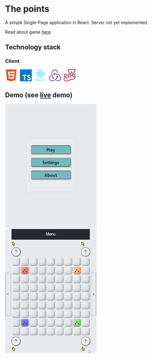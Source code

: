 # The points

A simple Single-Page application in React.
Server not yet implemented.

Read about game [here](./client/ABOUT.md)

## Technology stack

### Client
<div>
    <a href="https://wikipedia.org/wiki/HTML5" target="_blank"
        ><img
        src="https://github.com/devicons/devicon/blob/master/icons/html5/html5-original.svg"
        title="HTML5"
        alt="HTML"
        width="40"
        height="40"
    /></a
    >&nbsp;
    <a href="https://www.typescriptlang.org" target="_blank"
        ><img
        src="https://github.com/devicons/devicon/blob/master/icons/typescript/typescript-original.svg"
        title="Typescript"
        alt="Typescript"
        width="40"
        height="40"
    /></a
    >&nbsp;
    <a href="https://reactjs.org" target="_blank"
        ><img
        src="https://github.com/devicons/devicon/blob/master/icons/react/react-original-wordmark.svg"
        title="React"
        alt="React"
        width="40"
        height="40"
    /></a
    >&nbsp;
    <a href="https://redux.js.org" target="_blank"
    ><img
        src="https://github.com/devicons/devicon/blob/master/icons/redux/redux-original.svg"
        title="Redux"
        alt="Redux"
        width="40"
        height="40"
    /></a>&nbsp;
    <a href="https://jestjs.io" target="_blank"
    ><img
        src="https://github.com/devicons/devicon/blob/master/icons/jest/jest-plain.svg"
        title="Jest"
        alt="Jest"
        width="40"
        height="40"
/></a>&nbsp;
</div>

## Demo (see [live](https://egas099.github.io/points) demo)

<div>
    <a href=""
        ><img
        src="./media/demo_1.webp"
        alt="Demo 1"
        title="Play with bots"
        width="300"
    /></a
    >&nbsp;
    <a href=""
        ><img
        src="./media/demo_2.webp"
        alt="Demo 2"
        title="Or just watch the bots play"
        width="300"
    />
</div>
